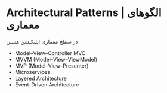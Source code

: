 # Architectural Patterns | الگوهای معماری
در سطح معماری اپلیکیشن هستن
- Model–View–Controller MVC
- MVVM (Model–View–ViewModel)
- MVP (Model–View–Presenter)
- Microservices
- Layered Architecture
- Event-Driven Architecture
